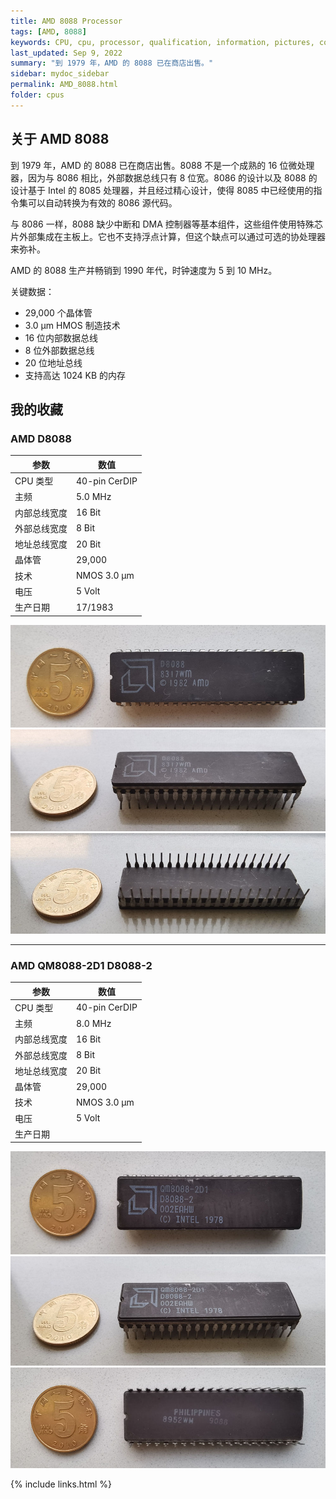 ```yaml
---
title: AMD 8088 Processor
tags: [AMD, 8088]
keywords: CPU, cpu, processor, qualification, information, pictures, core, frequency, chip packaging, packaging, cpu info, x86, collection, amd, cyrix, harris, ibm, idt, iit, intel, motorola, nec, sgs, sgs-thomson, siemens, ST, signetics, mhs, ti, texas instruments, ulsi, umc, weitek, zilog, 808x, 8085, 8088, 8086, 80188, 80186, 80286, 286, 80386, 386, i386, Am386, 386sx, 386dx, 486, i486, 586, 486sx, 486dx, overdrive, 487, pentium, 586, 5x86, 386dlc, 386slc, 486dx2, mmx, ppro, pentium-pro, pro, athlon, duron, z80, dirk oppelt, dirk, oppelt, engineering, sample, samples
last_updated: Sep 9, 2022
summary: "到 1979 年，AMD 的 8088 已在商店出售。"
sidebar: mydoc_sidebar
permalink: AMD_8088.html
folder: cpus
---
```


## 关于 AMD 8088

到 1979 年，AMD 的 8088 已在商店出售。8088 不是一个成熟的 16 位微处理器，因为与 8086 相比，外部数据总线只有 8 位宽。8086 的设计以及 8088 的设计基于 Intel 的 8085 处理器，并且经过精心设计，使得 8085 中已经使用的指令集可以自动转换为有效的 8086 源代码。

与 8086 一样，8088 缺少中断和 DMA 控制器等基本组件，这些组件使用特殊芯片外部集成在主板上。它也不支持浮点计算，但这个缺点可以通过可选的协处理器来弥补。

AMD 的 8088 生产并畅销到 1990 年代，时钟速度为 5 到 10 MHz。

关键数据：
 - 29,000 个晶体管
 - 3.0 µm HMOS 制造技术
 - 16 位内部数据总线
 - 8 位外部数据总线
 - 20 位地址总线
 - 支持高达 1024 KB 的内存


## 我的收藏

### AMD D8088

| 参数 | 数值 |
| ------ | ------ |
| CPU 类型 | 40-pin CerDIP |
| 主频 | 5.0 MHz |
| 内部总线宽度 | 16 Bit |
| 外部总线宽度 | 8 Bit |
| 地址总线宽度 | 20 Bit |
| 晶体管 | 29,000 |
| 技术 | NMOS 3.0 µm |
| 电压 | 5 Volt |
| 生产日期 | 17/1983 |

![AMD D8088 正面](/images/cpus/AMD/AMD_D8088_1.jpg)
![AMD D8088 侧面](/images/cpus/AMD/AMD_D8088_3.jpg)
![AMD D8088 反面](/images/cpus/AMD/AMD_D8088_2.jpg)

---------

### AMD QM8088-2D1 D8088-2

| 参数 | 数值 |
| ------ | ------ |
| CPU 类型 | 40-pin CerDIP |
| 主频 | 8.0 MHz |
| 内部总线宽度 | 16 Bit |
| 外部总线宽度 | 8 Bit |
| 地址总线宽度 | 20 Bit |
| 晶体管 | 29,000 |
| 技术 | NMOS 3.0 µm |
| 电压 | 5 Volt |
| 生产日期 |  |

![AMD QM8088-2D1 D8088-2 正面](/images/cpus/AMD/AMD_QM8088-2D1_D8088-2_1.jpg)
![AMD QM8088-2D1 D8088-2 侧面](/images/cpus/AMD/AMD_QM8088-2D1_D8088-2_3.jpg)
![AMD QM8088-2D1 D8088-2 反面](/images/cpus/AMD/AMD_QM8088-2D1_D8088-2_2.jpg)

{% include links.html %}
